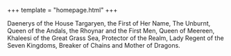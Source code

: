 +++
template = "homepage.html"
+++

Daenerys of the House Targaryen, the First of Her Name, The Unburnt, Queen of the Andals, the Rhoynar and the First Men, Queen of Meereen, Khaleesi of the Great Grass Sea, Protector of the Realm, Lady Regent of the Seven Kingdoms, Breaker of Chains and Mother of Dragons.